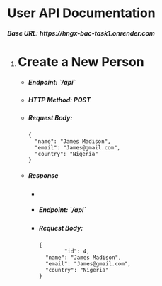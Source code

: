 <h1>User API Documentation</h1>
<h5>Base URL: https://hngx-bac-task1.onrender.com</h5>

<ol>
  <li>
    <h1>Create a New Person</h1>
    <ul>
      <li><h5>Endpoint: `/api`</h5></li>
      <li><h5>HTTP Method: POST</h5></li>
      <li><h5>Request Body:</h5></li>
      <code>{
  "name": "James Madison",
  "email": "James@gmail.com",
  "country": "Nigeria"
}</code>
      <li><h5>Response</h5></li>
      <ul>
        <li><li><h5>Endpoint: `/api`</h5></li></li>
        <li><h5>Request Body:</h5></li>
      <code>{
        "id": 4,
  "name": "James Madison",
  "email": "James@gmail.com",
  "country": "Nigeria"
}</code>
      </ul>
    </ul>
  </li>

</ol>


